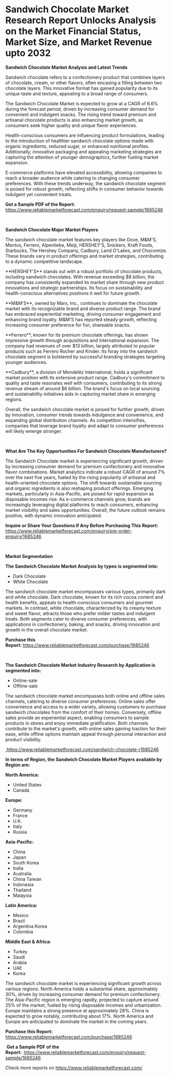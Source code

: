 <p><h1>Sandwich Chocolate Market Research Report Unlocks Analysis on the Market Financial Status, Market Size, and Market Revenue upto 2032</h1></p><p><strong>Sandwich Chocolate Market Analysis and Latest Trends</strong></p>
<p><p>Sandwich chocolate refers to a confectionery product that combines layers of chocolate, cream, or other flavors, often encasing a filling between two chocolate layers. This innovative format has gained popularity due to its unique taste and texture, appealing to a broad range of consumers. </p><p>The Sandwich Chocolate Market is expected to grow at a CAGR of 6.6% during the forecast period, driven by increasing consumer demand for convenient and indulgent snacks. The rising trend toward premium and artisanal chocolate products is also enhancing market growth, as consumers seek higher quality and unique flavor experiences. </p><p>Health-conscious consumers are influencing product formulations, leading to the introduction of healthier sandwich chocolate options made with organic ingredients, reduced sugar, or enhanced nutritional profiles. Additionally, innovative packaging and appealing marketing strategies are capturing the attention of younger demographics, further fueling market expansion. </p><p>E-commerce platforms have elevated accessibility, allowing companies to reach a broader audience while catering to changing consumer preferences. With these trends underway, the sandwich chocolate segment is poised for robust growth, reflecting shifts in consumer behavior towards indulgent yet convenient treats.</p></p>
<p><strong>Get a Sample PDF of the Report:&nbsp;</strong> <a href="https://www.reliablemarketforecast.com/enquiry/request-sample/1685246?utm_campaign=2950&utm_medium=2&utm_source=Github&utm_content=ia&utm_term=05042025&utm_id=sandwich-chocolate">https://www.reliablemarketforecast.com/enquiry/request-sample/1685246</a></p>
<p>&nbsp;</p>
<p><strong>Sandwich Chocolate Major Market Players</strong></p>
<p><p>The sandwich chocolate market features key players like Dove, M&M'S, Mentos, Ferrero, Alpenliebe, Meiji, HERSHEY'S, Snickers, Kraft Foods, Starbucks, The Hershey Company, Cadbury, Land O'Lakes, and Chocomize. These brands vary in product offerings and market strategies, contributing to a dynamic competitive landscape.</p><p>**HERSHEY'S** stands out with a robust portfolio of chocolate products, including sandwich chocolates. With revenue exceeding $8 billion, the company has consistently expanded its market share through new product innovations and strategic partnerships. Its focus on sustainability and health-conscious alternatives positions it well for future growth.</p><p>**M&M'S**, owned by Mars, Inc., continues to dominate the chocolate market with its recognizable brand and diverse product range. The brand has embraced experiential marketing, driving consumer engagement and enhancing brand loyalty. M&M'S has reported steady growth, reflecting increasing consumer preference for fun, shareable snacks.</p><p>**Ferrero**, known for its premium chocolate offerings, has shown impressive growth through acquisitions and international expansion. The company had revenues of over $13 billion, largely attributed to popular products such as Ferrero Rocher and Kinder. Its foray into the sandwich chocolate segment is bolstered by successful branding strategies targeting younger audiences.</p><p>**Cadbury**, a division of Mondelēz International, holds a significant market position with its extensive product range. Cadbury's commitment to quality and taste resonates well with consumers, contributing to its strong revenue stream of around $6 billion. The brand's focus on local sourcing and sustainability initiatives aids in capturing market share in emerging regions.</p><p>Overall, the sandwich chocolate market is poised for further growth, driven by innovation, consumer trends towards indulgence and convenience, and expanding global distribution channels. As competition intensifies, companies that leverage brand loyalty and adapt to consumer preferences will likely emerge stronger.</p></p>
<p>&nbsp;</p>
<p><strong>What Are The Key Opportunities For Sandwich Chocolate Manufacturers?</strong></p>
<p><p>The Sandwich Chocolate market is experiencing significant growth, driven by increasing consumer demand for premium confectionery and innovative flavor combinations. Market analytics indicate a robust CAGR of around 7% over the next five years, fueled by the rising popularity of artisanal and health-oriented chocolate options. The shift towards sustainable sourcing and organic ingredients is also reshaping product offerings. Emerging markets, particularly in Asia-Pacific, are poised for rapid expansion as disposable incomes rise. As e-commerce channels grow, brands are increasingly leveraging digital platforms to reach consumers, enhancing market visibility and sales opportunities. Overall, the future outlook remains positive, with dynamic innovation anticipated.</p></p>
<p><strong>Inquire or Share Your Questions If Any Before Purchasing This Report:</strong> <a href="https://www.reliablemarketforecast.com/enquiry/pre-order-enquiry/1685246?utm_campaign=2950&utm_medium=2&utm_source=Github&utm_content=ia&utm_term=05042025&utm_id=sandwich-chocolate">https://www.reliablemarketforecast.com/enquiry/pre-order-enquiry/1685246</a></p>
<p>&nbsp;</p>
<p><strong>Market Segmentation</strong></p>
<p><strong>The Sandwich Chocolate Market Analysis by types is segmented into:</strong></p>
<p><ul><li>Dark Chocolate</li><li>White Chocolate</li></ul></p>
<p><p>The sandwich chocolate market encompasses various types, primarily dark and white chocolate. Dark chocolate, known for its rich cocoa content and health benefits, appeals to health-conscious consumers and gourmet markets. In contrast, white chocolate, characterized by its creamy texture and sweet flavor, attracts those who prefer milder tastes and indulgent treats. Both segments cater to diverse consumer preferences, with applications in confectionery, baking, and snacks, driving innovation and growth in the overall chocolate market.</p></p>
<p><strong>Purchase this Report:&nbsp;</strong><a href="https://www.reliablemarketforecast.com/purchase/1685246?utm_campaign=2950&utm_medium=2&utm_source=Github&utm_content=ia&utm_term=05042025&utm_id=sandwich-chocolate">https://www.reliablemarketforecast.com/purchase/1685246</a></p>
<p>&nbsp;</p>
<p><strong>The Sandwich Chocolate Market Industry Research by Application is segmented into:</strong></p>
<p><ul><li>Online-sale</li><li>Offline-sale</li></ul></p>
<p><p>The sandwich chocolate market encompasses both online and offline sales channels, catering to diverse consumer preferences. Online sales offer convenience and access to a wider variety, allowing customers to purchase sandwich chocolates from the comfort of their homes. Conversely, offline sales provide an experiential aspect, enabling consumers to sample products in stores and enjoy immediate gratification. Both channels contribute to the market's growth, with online sales gaining traction for their ease, while offline options maintain appeal through personal interaction and product visibility.</p></p>
<p><a href="https://www.reliablemarketforecast.com/sandwich-chocolate-r1685246?utm_campaign=2950&utm_medium=2&utm_source=Github&utm_content=ia&utm_term=05042025&utm_id=sandwich-chocolate">&nbsp;https://www.reliablemarketforecast.com/sandwich-chocolate-r1685246</a></p>
<p><strong>In terms of Region, the Sandwich Chocolate Market Players available by Region are:</strong></p>
<p>
    <p> <strong> North America: </strong>
        <ul>
            <li>United States</li>
            <li>Canada</li>
        </ul>
        </p> 
    <p> <strong> Europe: </strong>
        <ul>
            <li>Germany</li>
            <li>France</li>
            <li>U.K.</li>
            <li>Italy</li>
            <li>Russia</li>
        </ul>
        </p> 
    <p> <strong> Asia-Pacific: </strong>
        <ul>
            <li>China</li>
            <li>Japan</li>
            <li>South Korea</li>
            <li>India</li>
            <li>Australia</li>
            <li>China Taiwan</li>
            <li>Indonesia</li>
            <li>Thailand</li>
            <li>Malaysia</li>
        </ul>
        </p> 
    <p> <strong> Latin America: </strong>
        <ul>
            <li>Mexico</li>
            <li>Brazil</li>
            <li>Argentina Korea</li>
            <li>Colombia</li>
        </ul>
        </p> 
    <p> <strong> Middle East & Africa: </strong>
        <ul>
            <li>Turkey</li>
            <li>Saudi</li>
            <li>Arabia</li>
            <li>UAE</li>
            <li>Korea</li>
        </ul>
    </p>
    </p>
<p><p>The sandwich chocolate market is experiencing significant growth across various regions. North America holds a substantial share, approximately 30%, driven by increasing consumer demand for premium confectionery. The Asia-Pacific region is emerging rapidly, projected to capture around 25% of the market, fueled by rising disposable incomes and urbanization. Europe maintains a strong presence at approximately 28%. China is expected to grow notably, contributing about 17%. North America and Europe are anticipated to dominate the market in the coming years.</p></p>
<p><strong>Purchase this Report: </strong><a href="https://www.reliablemarketforecast.com/purchase/1685246?utm_campaign=2950&utm_medium=2&utm_source=Github&utm_content=ia&utm_term=05042025&utm_id=sandwich-chocolate">https://www.reliablemarketforecast.com/purchase/1685246</a></p>
<p>&nbsp;<strong>Get a Sample PDF of the Report:&nbsp;&nbsp;</strong><a href="https://www.reliablemarketforecast.com/enquiry/request-sample/1685246?utm_campaign=2950&utm_medium=2&utm_source=Github&utm_content=ia&utm_term=05042025&utm_id=sandwich-chocolate">https://www.reliablemarketforecast.com/enquiry/request-sample/1685246</a></p>
<p><strong></strong></p>
<p>Check more reports on <a href="https://www.reliablemarketforecast.com/?utm_campaign=2950&utm_medium=2&utm_source=Github&utm_content=ia&utm_term=05042025&utm_id=sandwich-chocolate">https://www.reliablemarketforecast.com/</a></p>